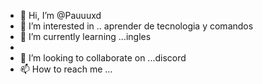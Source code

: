 - 👋 Hi, I’m @Pauuuxd
- 👀 I’m interested in .. aprender de tecnologia y comandos
- 🌱 I’m currently learning ...ingles
-
- 💞️ I’m looking to collaborate on ...discord
- 📫 How to reach me ...

<!---
Pauuuxd/Pauuuxd is a ✨ special ✨ repository because its `README.md` (this file) appears on your GitHub profile.
You can click the Preview link to take a look at your changes.
--->
